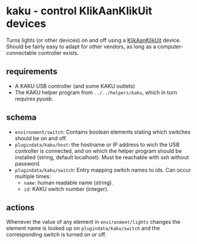 # kaku - control KlikAanKlikUit devices

Turns lights (or other devices) on and off using a [KlikAanKlikUit](https://www.klikaanklikuit.nl) device. Should be fairly easy to adapt for other vendors, as long as a computer-connectable controller exists.

## requirements

* A KAKU USB controller (and some KAKU outlets)
* The KAKU helper program from ```../../helpers/kaku```, which in turn requires _pyusb_.

## schema

* `environment/switch`: Contains boolean elements stating which switches should be on and off.
* `plugindata/kaku/host`: the hostname or IP address to wich the USB controller is connected, and on which the helper program should be installed (string, default localhost). Must be reachable with _ssh_ without password.
* `plugindata/kaku/switch`: Entry mapping switch names to ids. Can occur multiple times:
	* `name`: human readable name (string).
	* `id`: KAKU switch number (integer).

## actions

Whenever the value of any element in `environment/lights` changes the element name is looked up on `plugindata/kaku/switch` and the corresponding switch is turned on or off.